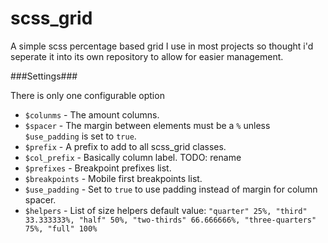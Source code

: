 scss_grid
=========

A simple scss percentage based grid I use in most projects so thought i'd seperate it into its own repository to allow for easier management.

###Settings###

There is only one configurable option

- `$colunms` - The amount columns.
- `$spacer` - The margin between elements must be a `%` unless `$use_padding` is set to `true`.
- `$prefix` - A prefix to add to all scss_grid classes.
- `$col_prefix` - Basically column label. TODO: rename
- `$prefixes` - Breakpoint prefixes list.
- `$breakpoints` - Mobile first breakpoints list.
- `$use_padding` - Set to `true` to use padding instead of margin for column spacer.
- `$helpers` - List of size helpers default value: `"quarter" 25%, "third" 33.333333%, "half" 50%, "two-thirds" 66.666666%, "three-quarters" 75%, "full" 100%`